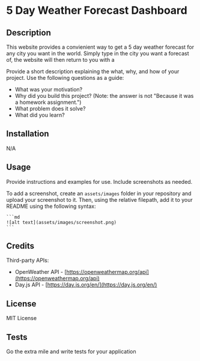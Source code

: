 # 5 Day Weather Forecast Dashboard

## Description

This website provides a convienient way to get a 5 day weather forecast for any city you want in the world. Simply type in the city you want a forecast of, the website will then return to you with a 

Provide a short description explaining the what, why, and how of your project. Use the following questions as a guide:

- What was your motivation?
- Why did you build this project? (Note: the answer is not "Because it was a homework assignment.")
- What problem does it solve?
- What did you learn?

## Installation

N/A

## Usage

Provide instructions and examples for use. Include screenshots as needed.

To add a screenshot, create an `assets/images` folder in your repository and upload your screenshot to it. Then, using the relative filepath, add it to your README using the following syntax:

    ```md
    ![alt text](assets/images/screenshot.png)
    ```

## Credits

Third-party APIs: 

- OpenWeather API - [https://openweathermap.org/api](https://openweathermap.org/api)
- Day.js API - [https://day.js.org/en/](https://day.js.org/en/)

## License

MIT License

## Tests

Go the extra mile and write tests for your application